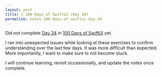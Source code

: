 ```yaml
---
layout: post
title: 📔 100 Days of SwiftUI (Day 34)
permalink: notes-100-days-of-swiftui-day-34
---
```


Did not complete [Day 34](https://www.hackingwithswift.com/100/swiftui/34) in [100 Days of SwiftUI](https://www.hackingwithswift.com/100/swiftui) yet.

I ran into unexpected issues while looking at these exercises to confirm understanding over the last few days. It was more difficult than expected. More importantly, I want to make sure to not become stuck.

I will continue learning, revisit occassionally, and update the notes once complete.
